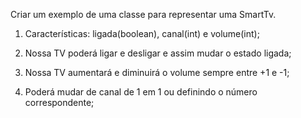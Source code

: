 Criar um exemplo de uma classe para representar uma SmartTv.

1. Características: ligada(boolean), canal(int) e volume(int);

2. Nossa TV poderá ligar e desligar e assim mudar o estado ligada;

3. Nossa TV aumentará e diminuirá o volume sempre entre +1 e -1;

4. Poderá mudar de canal de 1 em 1 ou definindo o número correspondente;
